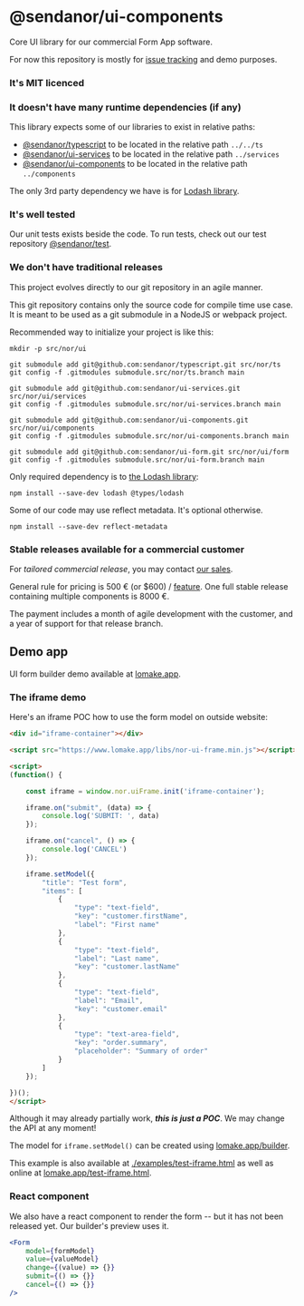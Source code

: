 # @sendanor/ui-components

Core UI library for our commercial Form App software.

For now this repository is mostly for [issue tracking](https://github.com/sendanor/ui/issues) and demo purposes.

### It's MIT licenced

### It doesn't have many runtime dependencies (if any)

This library expects some of our libraries to exist in relative paths:

 * [@sendanor/typescript](https://github.com/sendanor/typescript) to be located in the relative path `../../ts`
 * [@sendanor/ui-services](https://github.com/sendanor/ui-services) to be located in the relative path `../services`
 * [@sendanor/ui-components](https://github.com/sendanor/ui-components) to be located in the relative path `../components`

The only 3rd party dependency we have is for [Lodash library](https://lodash.com/).

### It's well tested

Our unit tests exists beside the code. To run tests, check out our test repository [@sendanor/test](https://github.com/sendanor/test).

### We don't have traditional releases

This project evolves directly to our git repository in an agile manner.

This git repository contains only the source code for compile time use case. It is meant to be used as a git submodule 
in a NodeJS or webpack project.

Recommended way to initialize your project is like this:

```
mkdir -p src/nor/ui

git submodule add git@github.com:sendanor/typescript.git src/nor/ts
git config -f .gitmodules submodule.src/nor/ts.branch main

git submodule add git@github.com:sendanor/ui-services.git src/nor/ui/services
git config -f .gitmodules submodule.src/nor/ui-services.branch main

git submodule add git@github.com:sendanor/ui-components.git src/nor/ui/components
git config -f .gitmodules submodule.src/nor/ui-components.branch main

git submodule add git@github.com:sendanor/ui-form.git src/nor/ui/form
git config -f .gitmodules submodule.src/nor/ui-form.branch main
```

Only required dependency is to [the Lodash library](https://lodash.com/):

```
npm install --save-dev lodash @types/lodash
```

Some of our code may use reflect metadata. It's optional otherwise.

```
npm install --save-dev reflect-metadata
```

### Stable releases available for a commercial customer

For *tailored commercial release*, you may contact [our sales](mailto:info@sendanor.fi). 

General rule for pricing is 500 € (or $600) / [feature](https://github.com/sendanor/ui/issues). One full stable release containing multiple 
components is 8000 €.

The payment includes a month of agile development with the customer, and a year of
support for that release branch.



## Demo app

UI form builder demo available at [lomake.app](https://www.lomake.app/builder).

### The iframe demo

Here's an iframe POC how to use the form model on outside website:

```html
<div id="iframe-container"></div>

<script src="https://www.lomake.app/libs/nor-ui-frame.min.js"></script>

<script>
(function() {

    const iframe = window.nor.uiFrame.init('iframe-container');

    iframe.on("submit", (data) => {
        console.log('SUBMIT: ', data)
    });

    iframe.on("cancel", () => {
        console.log('CANCEL')
    });

    iframe.setModel({
        "title": "Test form",
        "items": [
            {
                "type": "text-field",
                "key": "customer.firstName",
                "label": "First name"
            },
            {
                "type": "text-field",
                "label": "Last name",
                "key": "customer.lastName"
            },
            {
                "type": "text-field",
                "label": "Email",
                "key": "customer.email"
            },
            {
                "type": "text-area-field",
                "key": "order.summary",
                "placeholder": "Summary of order"
            }
        ]
    });

})();
</script>

```

Although it may already partially work, ***this is just a POC***. We may change the API at any moment!

The model for `iframe.setModel()` can be created using [lomake.app/builder](https://www.lomake.app/builder).

This example is also available at [./examples/test-iframe.html](https://github.com/sendanor/ui/blob/main/examples/test-iframe.html) as well as online at [lomake.app/test-iframe.html](https://www.lomake.app/test-iframe.html).

### React component

We also have a react component to render the form -- but it has not been released yet. Our builder's preview uses it.

```jsx
<Form
    model={formModel}
    value={valueModel}
    change={(value) => {}}
    submit={() => {}}
    cancel={() => {}}
/>
```
